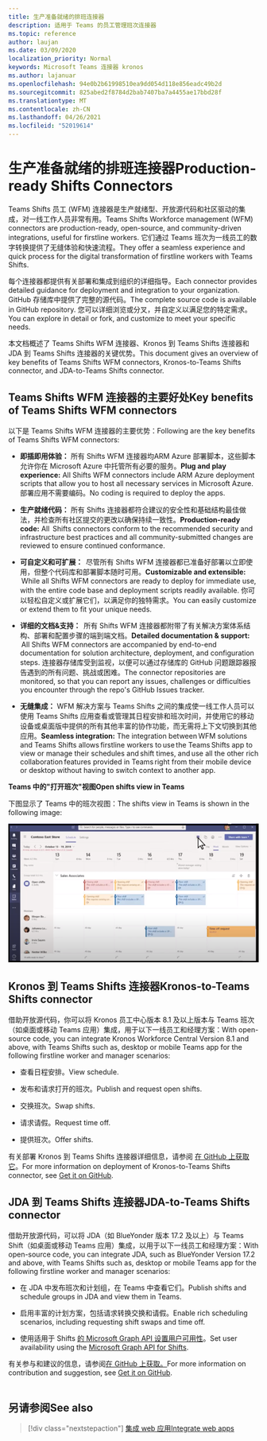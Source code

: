 ```yaml
---
title: 生产准备就绪的排班连接器
description: 适用于 Teams 的员工管理班次连接器
ms.topic: reference
author: laujan
ms.date: 03/09/2020
localization_priority: Normal
keywords: Microsoft Teams 连接器 kronos
ms.author: lajanuar
ms.openlocfilehash: 94e0b2b61998510ea9dd054d118e856eadc49b2d
ms.sourcegitcommit: 825abed2f8784d2bab7407ba7a4455ae17bbd28f
ms.translationtype: MT
ms.contentlocale: zh-CN
ms.lasthandoff: 04/26/2021
ms.locfileid: "52019614"
---
```

# <a name="production-ready-shifts-connectors"></a><span data-ttu-id="99e6e-104">生产准备就绪的排班连接器</span><span class="sxs-lookup"><span data-stu-id="99e6e-104">Production-ready Shifts Connectors</span></span>  

<span data-ttu-id="99e6e-105">Teams Shifts 员工 (WFM) 连接器是生产就绪型、开放源代码和社区驱动的集成，对一线工作人员非常有用。</span><span class="sxs-lookup"><span data-stu-id="99e6e-105">Teams Shifts Workforce management (WFM) connectors are production-ready, open-source, and community-driven integrations, useful for firstline workers.</span></span> <span data-ttu-id="99e6e-106">它们通过 Teams 班次为一线员工的数字转换提供了无缝体验和快速流程。</span><span class="sxs-lookup"><span data-stu-id="99e6e-106">They offer a seamless experience and quick process for the digital transformation of firstline workers with Teams Shifts.</span></span> 

<span data-ttu-id="99e6e-107">每个连接器都提供有关部署和集成到组织的详细指导。</span><span class="sxs-lookup"><span data-stu-id="99e6e-107">Each connector provides detailed guidance for deployment and integration to your organization.</span></span> <span data-ttu-id="99e6e-108">GitHub 存储库中提供了完整的源代码。</span><span class="sxs-lookup"><span data-stu-id="99e6e-108">The complete source code is available in GitHub repository.</span></span> <span data-ttu-id="99e6e-109">您可以详细浏览或分叉，并自定义以满足您的特定需求。</span><span class="sxs-lookup"><span data-stu-id="99e6e-109">You can explore in detail or fork, and customize to meet your specific needs.</span></span>   

<span data-ttu-id="99e6e-110">本文档概述了 Teams Shifts WFM 连接器、Kronos 到 Teams Shifts 连接器和 JDA 到 Teams Shifts 连接器的关键优势。</span><span class="sxs-lookup"><span data-stu-id="99e6e-110">This document gives an overview of key benefits of Teams Shifts WFM connectors, Kronos-to-Teams Shifts connector, and JDA-to-Teams Shifts connector.</span></span>

## <a name="key-benefits-of-teams-shifts-wfm-connectors"></a><span data-ttu-id="99e6e-111">Teams Shifts WFM 连接器的主要好处</span><span class="sxs-lookup"><span data-stu-id="99e6e-111">Key benefits of Teams Shifts WFM connectors</span></span>

<span data-ttu-id="99e6e-112">以下是 Teams Shifts WFM 连接器的主要优势：</span><span class="sxs-lookup"><span data-stu-id="99e6e-112">Following are the key benefits of Teams Shifts WFM connectors:</span></span>

* <span data-ttu-id="99e6e-113">**即插即用体验：** 所有 Shifts WFM 连接器均ARM Azure 部署脚本，这些脚本允许你在 Microsoft Azure 中托管所有必要的服务。</span><span class="sxs-lookup"><span data-stu-id="99e6e-113">**Plug and play experience:** All Shifts WFM connectors include ARM Azure deployment scripts that allow you to host all necessary services in Microsoft Azure.</span></span> <span data-ttu-id="99e6e-114">部署应用不需要编码。</span><span class="sxs-lookup"><span data-stu-id="99e6e-114">No coding is required to deploy the apps.</span></span>

* <span data-ttu-id="99e6e-115">**生产就绪代码：** 所有 Shifts 连接器都符合建议的安全性和基础结构最佳做法，并检查所有社区提交的更改以确保持续一致性。</span><span class="sxs-lookup"><span data-stu-id="99e6e-115">**Production-ready code:** All  Shifts connectors conform to the recommended security and infrastructure best practices and all community-submitted changes are reviewed to ensure continued conformance.</span></span>

* <span data-ttu-id="99e6e-116">**可自定义和可扩展：**  尽管所有 Shifts WFM 连接器都已准备好部署以立即使用，但整个代码库和部署脚本随时可用。</span><span class="sxs-lookup"><span data-stu-id="99e6e-116">**Customizable and extensible:**  While all Shifts WFM connectors are ready to deploy for immediate use, with the entire code base and deployment scripts readily available.</span></span> <span data-ttu-id="99e6e-117">你可以轻松自定义或扩展它们，以满足你的独特需求。</span><span class="sxs-lookup"><span data-stu-id="99e6e-117">You can easily customize or extend them to fit your unique needs.</span></span>

* <span data-ttu-id="99e6e-118">**详细的文档&支持：**  所有 Shifts WFM 连接器都附带了有关解决方案体系结构、部署和配置步骤的端到端文档。</span><span class="sxs-lookup"><span data-stu-id="99e6e-118">**Detailed documentation & support:**  All Shifts WFM connectors are accompanied by end-to-end documentation for solution architecture, deployment, and configuration steps.</span></span> <span data-ttu-id="99e6e-119">连接器存储库受到监视，以便可以通过存储库的 GitHub 问题跟踪器报告遇到的所有问题、挑战或困难。</span><span class="sxs-lookup"><span data-stu-id="99e6e-119">The connector repositories are monitored, so that you can report any issues, challenges or difficulties you encounter through the repo's GitHub Issues tracker.</span></span>

* <span data-ttu-id="99e6e-120">**无缝集成：** WFM 解决方案与 Teams Shifts 之间的集成使一线工作人员可以使用 Teams Shifts 应用查看或管理其日程安排和班次时间，并使用它的移动设备或桌面版中提供的所有其他丰富的协作功能，而无需将上下文切换到其他应用。</span><span class="sxs-lookup"><span data-stu-id="99e6e-120">**Seamless integration:** The integration between WFM solutions and Teams Shifts allows firstline workers to use the Teams Shifts app to view or manage their schedules and shift times, and use all the other rich collaboration features provided in Teams right from their mobile device or desktop without having to switch context to another app.</span></span>  

<span data-ttu-id="99e6e-121">**Teams 中的"打开班次"视图**</span><span class="sxs-lookup"><span data-stu-id="99e6e-121">**Open shifts view in Teams**</span></span> 

<span data-ttu-id="99e6e-122">下图显示了 Teams 中的班次视图：</span><span class="sxs-lookup"><span data-stu-id="99e6e-122">The shifts view in Teams is shown in the following image:</span></span> 

![Teams 中的开放班次](../assets/images/teams-open-shifts-view.png)

## <a name="kronos-to-teams-shifts-connector"></a><span data-ttu-id="99e6e-124">Kronos 到 Teams Shifts 连接器</span><span class="sxs-lookup"><span data-stu-id="99e6e-124">Kronos-to-Teams Shifts connector</span></span>

<span data-ttu-id="99e6e-125">借助开放源代码，你可以将 Kronos 员工中心版本 8.1 及以上版本与 Teams 班次（如桌面或移动 Teams 应用）集成，用于以下一线员工和经理方案：</span><span class="sxs-lookup"><span data-stu-id="99e6e-125">With open-source code, you can integrate Kronos Workforce Central Version 8.1 and above, with Teams Shifts such as, desktop or mobile Teams app for the following firstline worker and manager scenarios:</span></span>

* <span data-ttu-id="99e6e-126">查看日程安排。</span><span class="sxs-lookup"><span data-stu-id="99e6e-126">View schedule.</span></span>

* <span data-ttu-id="99e6e-127">发布和请求打开的班次。</span><span class="sxs-lookup"><span data-stu-id="99e6e-127">Publish and request open shifts.</span></span>

* <span data-ttu-id="99e6e-128">交换班次。</span><span class="sxs-lookup"><span data-stu-id="99e6e-128">Swap shifts.</span></span>

* <span data-ttu-id="99e6e-129">请求请假。</span><span class="sxs-lookup"><span data-stu-id="99e6e-129">Request time off.</span></span>

* <span data-ttu-id="99e6e-130">提供班次。</span><span class="sxs-lookup"><span data-stu-id="99e6e-130">Offer shifts.</span></span>

<span data-ttu-id="99e6e-131">有关部署 Kronos 到 Teams Shifts 连接器详细信息，请参阅 [在 GitHub 上获取它](https://aka.ms/KronosShiftsConnector)。</span><span class="sxs-lookup"><span data-stu-id="99e6e-131">For more information on deployment of Kronos-to-Teams Shifts connector, see [Get it on GitHub](https://aka.ms/KronosShiftsConnector).</span></span>

## <a name="jda-to-teams-shifts-connector"></a><span data-ttu-id="99e6e-132">JDA 到 Teams Shifts 连接器</span><span class="sxs-lookup"><span data-stu-id="99e6e-132">JDA-to-Teams Shifts connector</span></span>

<span data-ttu-id="99e6e-133">借助开放源代码，可以将 JDA（如 BlueYonder 版本 17.2 及以上）与 Teams Shift（如桌面或移动 Teams 应用）集成，以用于以下一线员工和经理方案：</span><span class="sxs-lookup"><span data-stu-id="99e6e-133">With open-source code, you can integrate JDA, such as BlueYonder Version 17.2 and above, with Teams Shifts  such as, desktop or mobile Teams app for the following firstline worker and manager scenarios:</span></span>

* <span data-ttu-id="99e6e-134">在 JDA 中发布班次和计划组，在 Teams 中查看它们。</span><span class="sxs-lookup"><span data-stu-id="99e6e-134">Publish shifts and schedule groups in JDA and view them in Teams.</span></span>

* <span data-ttu-id="99e6e-135">启用丰富的计划方案，包括请求转换交换和请假。</span><span class="sxs-lookup"><span data-stu-id="99e6e-135">Enable rich scheduling scenarios, including requesting shift swaps and time off.</span></span>

* <span data-ttu-id="99e6e-136">使用适用于 Shifts [的 Microsoft Graph API 设置用户可用性](/graph/api/resources/shift?view=graph-rest-beta&preserve-view=true)。</span><span class="sxs-lookup"><span data-stu-id="99e6e-136">Set user availability using the [Microsoft Graph API for Shifts](/graph/api/resources/shift?view=graph-rest-beta&preserve-view=true).</span></span>

<span data-ttu-id="99e6e-137">有关参与和建议的信息，请参阅[在 GitHub 上获取。](https://aka.ms/JDAShiftsConnector)</span><span class="sxs-lookup"><span data-stu-id="99e6e-137">For more information on contribution and suggestion, see [Get it on GitHub](https://aka.ms/JDAShiftsConnector).</span></span></br></br>

## <a name="see-also"></a><span data-ttu-id="99e6e-138">另请参阅</span><span class="sxs-lookup"><span data-stu-id="99e6e-138">See also</span></span>

> [!div class="nextstepaction"]
> [<span data-ttu-id="99e6e-139">集成 web 应用</span><span class="sxs-lookup"><span data-stu-id="99e6e-139">Integrate web apps</span></span>](~/samples/integrate-web-apps-overview.md)

